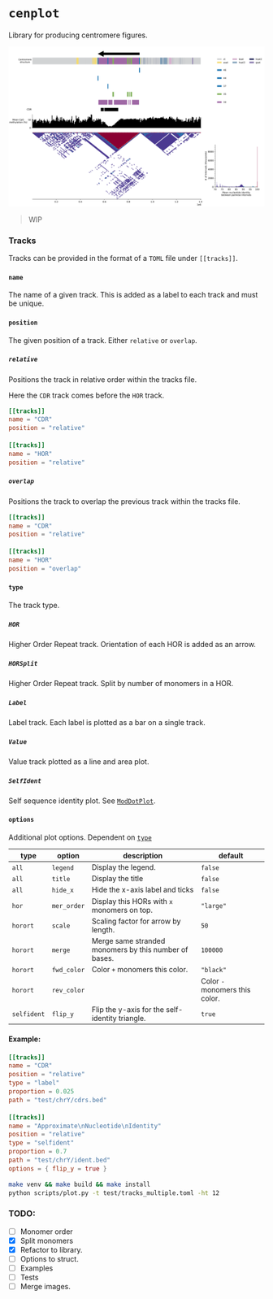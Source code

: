 # `cenplot`
Library for producing centromere figures.

![](docs/example_multiple.png)

> WIP

### Tracks
Tracks can be provided in the format of a `TOML` file under `[[tracks]]`.

#### `name`
The name of a given track. This is added as a label to each track and must be unique.

#### `position`
The given position of a track. Either `relative` or `overlap`.

##### `relative`
Positions the track in relative order within the tracks file.

Here the `CDR` track comes before the `HOR` track.
```toml
[[tracks]]
name = "CDR"
position = "relative"

[[tracks]]
name = "HOR"
position = "relative"
```

##### `overlap`
Positions the track to overlap the previous track within the tracks file.

```toml
[[tracks]]
name = "CDR"
position = "relative"

[[tracks]]
name = "HOR"
position = "overlap"
```

#### `type`
The track type.

##### `HOR`
Higher Order Repeat track. Orientation of each HOR is added as an arrow.

##### `HORSplit`
Higher Order Repeat track. Split by number of monomers in a HOR.

##### `Label`
Label track. Each label is plotted as a bar on a single track.

##### `Value`
Value track plotted as a line and area plot.

##### `SelfIdent`
Self sequence identity plot. See [`ModDotPlot`](https://github.com/marbl/ModDotPlot).


#### `options`
Additional plot options. Dependent on [`type`](#type)

|type|option|description|default|
|-|-|-|-|
|`all`|`legend`|Display the legend.|`false`|
|`all`|`title`|Display the title|`false`|
|`all`|`hide_x`|Hide the x-axis label and ticks|`false`|
|`hor`|`mer_order`|Display this HORs with `x` monomers on top.|`"large"`|
|`horort`|`scale`|Scaling factor for arrow by length.|`50`|
|`horort`|`merge`|Merge same stranded monomers by this number of bases.|`100000`|
|`horort`|`fwd_color`|Color `+` monomers this color.|`"black"`|
|`horort`|`rev_color`||Color `-` monomers this color.|`"black"`|
|`selfident`|`flip_y`|Flip the y-axis for the self-identity triangle.|`true`|

#### Example:
```toml
[[tracks]]
name = "CDR"
position = "relative"
type = "label"
proportion = 0.025
path = "test/chrY/cdrs.bed"

[[tracks]]
name = "Approximate\nNucleotide\nIdentity"
position = "relative"
type = "selfident"
proportion = 0.7
path = "test/chrY/ident.bed"
options = { flip_y = true }
```

```bash
make venv && make build && make install
python scripts/plot.py -t test/tracks_multiple.toml -ht 12
```

### TODO:
* [ ] Monomer order
* [x] Split monomers
* [x] Refactor to library.
* [ ] Options to struct.
* [ ] Examples
* [ ] Tests
* [ ] Merge images.
